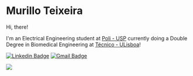 # Murillo Teixeira

Hi, there! 

I'm an Electrical Engineering student at [Poli - USP](https://www.poli.usp.br/) currently doing a Double Degree in Biomedical Engineering at [Técnico - ULisboa](https://tecnico.ulisboa.pt/en/)!

[![Linkedin Badge](https://img.shields.io/badge/-Murillo%20Teixeira-informational?style=flat-square&logo=Linkedin&logoColor=white&link=https://www.linkedin.com/in/murillo-teixeira/)](https://www.linkedin.com/in/murillo-teixeira/)
[![Gmail Badge](https://img.shields.io/badge/-murillo.teixeira@usp.br-informational?style=flat-square&logo=Gmail&logoColor=white&link=mailto:murillo.teixeira@usp.br)](mailto:murillo.teixeira@usp.br)

 <a href="https://github.com/anuraghazra/github-readme-stats"><img align="center" src="https://github-readme-stats.vercel.app/api/top-langs/?username=murillo-teixeira&layout=compact&hide_border=true" /></a>
 
<!--
**mhteixeira/mhteixeira** is a ✨ _special_ ✨ repository because its `README.md` (this file) appears on your GitHub profile.

Here are some ideas to get you started:

- 🔭 I’m currently working on ...
- 🌱 I’m currently learning ...
- 👯 I’m looking to collaborate on ...
- 🤔 I’m looking for help with ...
- 💬 Ask me about ...
- 📫 How to reach me: ...
- 😄 Pronouns: ...
- ⚡ Fun fact: ...
-->
